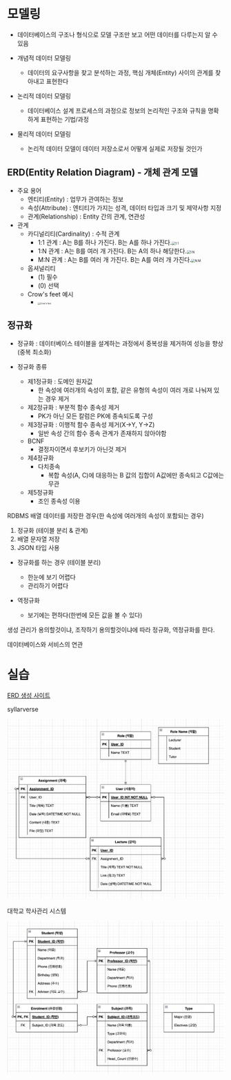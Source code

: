 # 모델링

- 데이터베이스의 구조나 형식으로 모델 구조만 보고 어떤 데이터를 다루는지 알 수 있음



- 개념적 데이터 모델링
  - 데이터의 요구사항을 찾고 분석하는 과정, 핵심 개체(Entity) 사이의 관계를 찾아내고 표현한다

- 논리적 데이터 모델링
  - 데이터베이스 설계 프로세스의 과정으로 정보의 논리적인 구조와 규칙을 명확하게 표현하는 기법/과정
- 물리적 데이터 모델링
  - 논리적 데이터 모델이 데이터 저장소로서 어떻게 실제로 저장될 것인가





## ERD(Entity Relation Diagram) - 개체 관계 모델

- 주요 용어
  - 엔티티(Entity) : 업무가 관여하는 정보
  - 속성(Attribute) : 엔티티가 가지는 성격, 데이터 타입과 크기 및 제약사항 지정
  - 관계(Relationship) : Entity 간의 관계, 연관성
- 관계
  - 카디널리티(Cardinality) : 수적 관계
    - 1:1 관계 : A는 B를 하나 가진다. B는 A를 하나 가진다.<img src="06_모델링.assets/OneToOne.png" alt="1:1" style="zoom:50%;" />
    - 1:N 관계 : A는 B를 여러 개 가진다. B는 A의 하나 해당한다.<img src="06_모델링.assets/OneToMany.png" alt="1:N" style="zoom:50%;" />
    - M:N 관계 : A는 B를 여러 개 가진다. B는 A를 여러 개 가진다.<img src="06_모델링.assets/ManyToMany.png" alt="N:M" style="zoom:50%;" />
  - 옵셔널리티
    - (1) 필수
    - (0) 선택
  - Crow's feet 예시
    - <img src="06_모델링.assets/Crow's_feet.png" alt="Crow's feet" style="zoom: 33%;" />





## 정규화

- 정규화 : 데이터베이스 테이블을 설계하는 과정에서 중복성을 제거하여 성능을 향상 (중복 최소화)

- 정규화 종류
  - 제1정규화 : 도메인 원자값
    - 한 속성에 여러개의 속성이 포함, 같은 유형의 속성이 여러 개로 나눠져 있는 경우 제거
  - 제2정규화 : 부분적 함수 종속성 제거
    - PK가 아닌 모든 칼럼은 PK에 종속되도록 구성
  - 제3정규화 : 이행적 함수 종속성 제거(X->Y, Y->Z)
    - 일반 속성 간의 함수 종속 관계가 존재하지 않아야함
  - BCNF
    - 결정자이면서 후보키가 아닌것 제거
  - 제4정규화
    - 다치종속
      - 복합 속성(A, C)에 대응하는 B 값의 집합이 A값에만 종속되고 C값에는 무관
  - 제5정규화
    - 조인 종속성 이용





RDBMS 배열 데이터를 저장한 경우(한 속성에 여러개의 속성이 포함되는 경우)

1. 정규화 (테이블 분리 & 관계)
2. 배열 문자열 저장
3. JSON 타입 사용



- 정규화를 하는 경우 (테이블 분리)
  - 한눈에 보기 어렵다
  - 관리하기 어렵다

- 역정규화
  - 보기에는 편하다(한번에 모든 값을 볼 수 있다)



생성 관리가 용의할것이냐, 조작하기 용의할것이냐에 따라 정규화, 역정규화를 한다.



데이터베이스와 서비스의 연관



# 실습



[ERD 생성 사이트](https://draw.io/)



syllarverse

![syllarverse](06_모델링.assets/syllarverse.png)



대학교 학사관리 시스템

![대학교 학사관리 시스템](06_모델링.assets/대학교_학사관리_시스템.png)